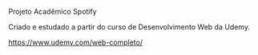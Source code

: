 Projeto Acadêmico Spotify

Criado e estudado a partir do curso de Desenvolvimento Web da Udemy.

https://www.udemy.com/web-completo/